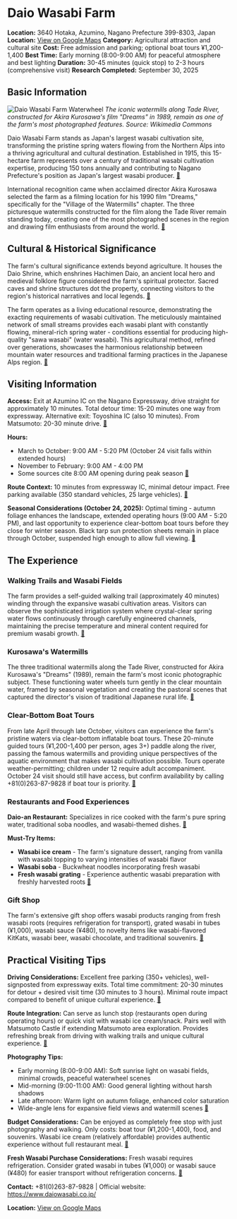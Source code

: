 # Daio Wasabi Farm

**Location:** 3640 Hotaka, Azumino, Nagano Prefecture 399-8303, Japan
**Location:** [View on Google Maps](https://maps.google.com/maps?q=36.3387774,137.9090712)
**Category:** Agricultural attraction and cultural site
**Cost:** Free admission and parking; optional boat tours ¥1,200-1,400
**Best Time:** Early morning (8:00-9:00 AM) for peaceful atmosphere and best lighting
**Duration:** 30-45 minutes (quick stop) to 2-3 hours (comprehensive visit)
**Research Completed:** September 30, 2025

## Basic Information

![Daio Wasabi Farm Waterwheel](https://upload.wikimedia.org/wikipedia/commons/e/e1/Daio_wasabi_farm02c.jpg)
*The iconic watermills along Tade River, constructed for Akira Kurosawa's film "Dreams" in 1989, remain as one of the farm's most photographed features. Source: Wikimedia Commons*

Daio Wasabi Farm stands as Japan's largest wasabi cultivation site, transforming the pristine spring waters flowing from the Northern Alps into a thriving agricultural and cultural destination. Established in 1915, this 15-hectare farm represents over a century of traditional wasabi cultivation expertise, producing 150 tons annually and contributing to Nagano Prefecture's position as Japan's largest wasabi producer. [🔗](https://en.wikipedia.org/wiki/Daio_Wasabi_Farm)

International recognition came when acclaimed director Akira Kurosawa selected the farm as a filming location for his 1990 film "Dreams," specifically for the "Village of the Watermills" chapter. The three picturesque watermills constructed for the film along the Tade River remain standing today, creating one of the most photographed scenes in the region and drawing film enthusiasts from around the world. [🔗](https://visitazumino.com/en/sightseeing/daio-wasabi-farm)

## Cultural & Historical Significance

The farm's cultural significance extends beyond agriculture. It houses the Daio Shrine, which enshrines Hachimen Daio, an ancient local hero and medieval folklore figure considered the farm's spiritual protector. Sacred caves and shrine structures dot the property, connecting visitors to the region's historical narratives and local legends. [🔗](https://www.atlasobscura.com/places/daio-wasabi-farm)

The farm operates as a living educational resource, demonstrating the exacting requirements of wasabi cultivation. The meticulously maintained network of small streams provides each wasabi plant with constantly flowing, mineral-rich spring water - conditions essential for producing high-quality "sawa wasabi" (water wasabi). This agricultural method, refined over generations, showcases the harmonious relationship between mountain water resources and traditional farming practices in the Japanese Alps region. [🔗](https://www.go-nagano.net/en/trip-idea/id17573)

## Visiting Information

**Access:** Exit at Azumino IC on the Nagano Expressway, drive straight for approximately 10 minutes. Total detour time: 15-20 minutes one way from expressway. Alternative exit: Toyoshina IC (also 10 minutes). From Matsumoto: 20-30 minute drive. [🔗](https://www.gltjp.com/en/directory/item/11775/)

**Hours:**
- March to October: 9:00 AM - 5:20 PM (October 24 visit falls within extended hours)
- November to February: 9:00 AM - 4:00 PM
- Some sources cite 8:00 AM opening during peak season [🔗](https://www.japan-guide.com/e/e6056.html)

**Route Context:** 10 minutes from expressway IC, minimal detour impact. Free parking available (350 standard vehicles, 25 large vehicles). [🔗](https://www.japan-guide.com/e/e6056.html)

**Seasonal Considerations (October 24, 2025):** Optimal timing - autumn foliage enhances the landscape, extended operating hours (9:00 AM - 5:20 PM), and last opportunity to experience clear-bottom boat tours before they close for winter season. Black tarp sun protection sheets remain in place through October, suspended high enough to allow full viewing. [🔗](https://www.go-nagano.net/en/trip-idea/id17573)

## The Experience

### Walking Trails and Wasabi Fields

The farm provides a self-guided walking trail (approximately 40 minutes) winding through the expansive wasabi cultivation areas. Visitors can observe the sophisticated irrigation system where crystal-clear spring water flows continuously through carefully engineered channels, maintaining the precise temperature and mineral content required for premium wasabi growth. [🔗](https://www.go-nagano.net/en/trip-idea/id17573)

### Kurosawa's Watermills

The three traditional watermills along the Tade River, constructed for Akira Kurosawa's "Dreams" (1989), remain the farm's most iconic photographic subject. These functioning water wheels turn gently in the clear mountain water, framed by seasonal vegetation and creating the pastoral scenes that captured the director's vision of traditional Japanese rural life. [🔗](https://en.wikipedia.org/wiki/Daio_Wasabi_Farm)

### Clear-Bottom Boat Tours

From late April through late October, visitors can experience the farm's pristine waters via clear-bottom inflatable boat tours. These 20-minute guided tours (¥1,200-1,400 per person, ages 3+) paddle along the river, passing the famous watermills and providing unique perspectives of the aquatic environment that makes wasabi cultivation possible. Tours operate weather-permitting; children under 12 require adult accompaniment. October 24 visit should still have access, but confirm availability by calling +81(0)263-87-9828 if boat tour is priority. [🔗](https://www.unique-nagano.com/detail.php?l=en&id=256)

### Restaurants and Food Experiences

**Daio-an Restaurant:** Specializes in rice cooked with the farm's pure spring water, traditional soba noodles, and wasabi-themed dishes. [🔗](https://www.japan-guide.com/e/e6056.html)

**Must-Try Items:**
- **Wasabi ice cream** - The farm's signature dessert, ranging from vanilla with wasabi topping to varying intensities of wasabi flavor
- **Wasabi soba** - Buckwheat noodles incorporating fresh wasabi
- **Fresh wasabi grating** - Experience authentic wasabi preparation with freshly harvested roots [🔗](https://www.gltjp.com/en/directory/item/11775/)

### Gift Shop

The farm's extensive gift shop offers wasabi products ranging from fresh wasabi roots (requires refrigeration for transport), grated wasabi in tubes (¥1,000), wasabi sauce (¥480), to novelty items like wasabi-flavored KitKats, wasabi beer, wasabi chocolate, and traditional souvenirs. [🔗](https://www.japan.travel/en/spot/1348/)

## Practical Visiting Tips

**Driving Considerations:** Excellent free parking (350+ vehicles), well-signposted from expressway exits. Total time commitment: 20-30 minutes for detour + desired visit time (30 minutes to 3 hours). Minimal route impact compared to benefit of unique cultural experience. [🔗](https://japantravelsights.com/archives/1040)

**Route Integration:** Can serve as lunch stop (restaurants open during operating hours) or quick visit with wasabi ice cream/snack. Pairs well with Matsumoto Castle if extending Matsumoto area exploration. Provides refreshing break from driving with walking trails and unique cultural experience. [🔗](https://nomadicsamuel.com/city-guides/daio-wasabi-farm-in-japan-rural-japan-day-trip-from-matsumoto)

**Photography Tips:**
- Early morning (8:00-9:00 AM): Soft sunrise light on wasabi fields, minimal crowds, peaceful waterwheel scenes
- Mid-morning (9:00-11:00 AM): Good general lighting without harsh shadows
- Late afternoon: Warm light on autumn foliage, enhanced color saturation
- Wide-angle lens for expansive field views and watermill scenes [🔗](https://japantravelsights.com/archives/1040)

**Budget Considerations:** Can be enjoyed as completely free stop with just photography and walking. Only costs: boat tour (¥1,200-1,400), food, and souvenirs. Wasabi ice cream (relatively affordable) provides authentic experience without full restaurant meal. [🔗](https://www.japan.travel/en/spot/1348/)

**Fresh Wasabi Purchase Considerations:** Fresh wasabi requires refrigeration. Consider grated wasabi in tubes (¥1,000) or wasabi sauce (¥480) for easier transport without refrigeration concerns. [🔗](https://www.go-nagano.net/en/trip-idea/id17573)

**Contact:** +81(0)263-87-9828 | Official website: https://www.daiowasabi.co.jp/

**Location:** [View on Google Maps](https://www.google.com/maps/place/3640+Hotaka,+Azumino,+Nagano+399-8303,+Japan/@36.3389446,137.9091882,17z)
